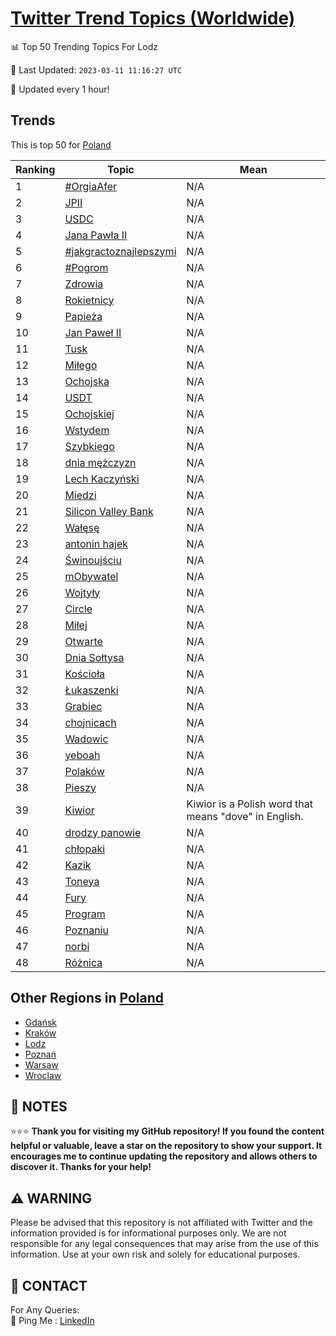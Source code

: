 [Twitter Trend Topics (Worldwide)](https://github.com/ErcinDedeoglu/Twitter-Trend-Topics)
==========


📊 Top 50 Trending Topics For Lodz

📆 Last Updated: `2023-03-11 11:16:27 UTC`

🔧 Updated every 1 hour!


## Trends

This is top 50 for [Poland](</Poland>)

| Ranking | Topic | Mean |
| ------- | ------------ | ------------ |
| 1 | [#OrgiaAfer](http://twitter.com/search?q=%23OrgiaAfer) | N/A |
| 2 | [JPII](http://twitter.com/search?q=JPII) | N/A |
| 3 | [USDC](http://twitter.com/search?q=USDC) | N/A |
| 4 | [Jana Pawła II](http://twitter.com/search?q=Jana+Paw%c5%82a+II) | N/A |
| 5 | [#jakgractoznajlepszymi](http://twitter.com/search?q=%23jakgractoznajlepszymi) | N/A |
| 6 | [#Pogrom](http://twitter.com/search?q=%23Pogrom) | N/A |
| 7 | [Zdrowia](http://twitter.com/search?q=Zdrowia) | N/A |
| 8 | [Rokietnicy](http://twitter.com/search?q=Rokietnicy) | N/A |
| 9 | [Papieża](http://twitter.com/search?q=Papie%c5%bca) | N/A |
| 10 | [Jan Paweł II](http://twitter.com/search?q=Jan+Pawe%c5%82+II) | N/A |
| 11 | [Tusk](http://twitter.com/search?q=Tusk) | N/A |
| 12 | [Miłego](http://twitter.com/search?q=Mi%c5%82ego) | N/A |
| 13 | [Ochojska](http://twitter.com/search?q=Ochojska) | N/A |
| 14 | [USDT](http://twitter.com/search?q=USDT) | N/A |
| 15 | [Ochojskiej](http://twitter.com/search?q=Ochojskiej) | N/A |
| 16 | [Wstydem](http://twitter.com/search?q=Wstydem) | N/A |
| 17 | [Szybkiego](http://twitter.com/search?q=Szybkiego) | N/A |
| 18 | [dnia mężczyzn](http://twitter.com/search?q=dnia+m%c4%99%c5%bcczyzn) | N/A |
| 19 | [Lech Kaczyński](http://twitter.com/search?q=Lech+Kaczy%c5%84ski) | N/A |
| 20 | [Miedzi](http://twitter.com/search?q=Miedzi) | N/A |
| 21 | [Silicon Valley Bank](http://twitter.com/search?q=Silicon+Valley+Bank) | N/A |
| 22 | [Wałęsę](http://twitter.com/search?q=Wa%c5%82%c4%99s%c4%99) | N/A |
| 23 | [antonin hajek](http://twitter.com/search?q=antonin+hajek) | N/A |
| 24 | [Świnoujściu](http://twitter.com/search?q=%c5%9awinouj%c5%9bciu) | N/A |
| 25 | [mObywatel](http://twitter.com/search?q=mObywatel) | N/A |
| 26 | [Wojtyły](http://twitter.com/search?q=Wojty%c5%82y) | N/A |
| 27 | [Circle](http://twitter.com/search?q=Circle) | N/A |
| 28 | [Miłej](http://twitter.com/search?q=Mi%c5%82ej) | N/A |
| 29 | [Otwarte](http://twitter.com/search?q=Otwarte) | N/A |
| 30 | [Dnia Sołtysa](http://twitter.com/search?q=Dnia+So%c5%82tysa) | N/A |
| 31 | [Kościoła](http://twitter.com/search?q=Ko%c5%9bcio%c5%82a) | N/A |
| 32 | [Łukaszenki](http://twitter.com/search?q=%c5%81ukaszenki) | N/A |
| 33 | [Grabiec](http://twitter.com/search?q=Grabiec) | N/A |
| 34 | [chojnicach](http://twitter.com/search?q=chojnicach) | N/A |
| 35 | [Wadowic](http://twitter.com/search?q=Wadowic) | N/A |
| 36 | [yeboah](http://twitter.com/search?q=yeboah) | N/A |
| 37 | [Polaków](http://twitter.com/search?q=Polak%c3%b3w) | N/A |
| 38 | [Pieszy](http://twitter.com/search?q=Pieszy) | N/A |
| 39 | [Kiwior](http://twitter.com/search?q=Kiwior) | Kiwior is a Polish word that means "dove" in English. |
| 40 | [drodzy panowie](http://twitter.com/search?q=drodzy+panowie) | N/A |
| 41 | [chłopaki](http://twitter.com/search?q=ch%c5%82opaki) | N/A |
| 42 | [Kazik](http://twitter.com/search?q=Kazik) | N/A |
| 43 | [Toneya](http://twitter.com/search?q=Toneya) | N/A |
| 44 | [Fury](http://twitter.com/search?q=Fury) | N/A |
| 45 | [Program](http://twitter.com/search?q=Program) | N/A |
| 46 | [Poznaniu](http://twitter.com/search?q=Poznaniu) | N/A |
| 47 | [norbi](http://twitter.com/search?q=norbi) | N/A |
| 48 | [Różnica](http://twitter.com/search?q=R%c3%b3%c5%bcnica) | N/A |



## Other Regions in [Poland](</Poland>)

* [Gdańsk](</Poland/Gdańsk.md>)
* [Kraków](</Poland/Kraków.md>)
* [Lodz](</Poland/Lodz.md>)
* [Poznań](</Poland/Poznań.md>)
* [Warsaw](</Poland/Warsaw.md>)
* [Wroclaw](</Poland/Wroclaw.md>)



## 📝 NOTES

⭐⭐⭐ **Thank you for visiting my GitHub repository! If you found the content helpful or valuable, leave a star on the repository to show your support. It encourages me to continue updating the repository and allows others to discover it. Thanks for your help!**


## ⚠️ WARNING

Please be advised that this repository is not affiliated with Twitter and the information provided is for informational purposes only. We are not responsible for any legal consequences that may arise from the use of this information. Use at your own risk and solely for educational purposes.


## 📨 CONTACT

 For Any Queries:  
            🏓 Ping Me : [LinkedIn](https://www.linkedin.com/in/ercindedeoglu/)
